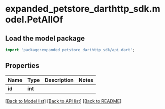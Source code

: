 # expanded_petstore_darthttp_sdk.model.PetAllOf

## Load the model package
```dart
import 'package:expanded_petstore_darthttp_sdk/api.dart';
```

## Properties
Name | Type | Description | Notes
------------ | ------------- | ------------- | -------------
**id** | **int** |  | 

[[Back to Model list]](../README.md#documentation-for-models) [[Back to API list]](../README.md#documentation-for-api-endpoints) [[Back to README]](../README.md)


